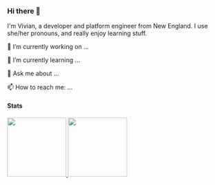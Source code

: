 ### Hi there 👋
I'm Vivian, a developer and platform engineer from New England. I use she/her pronouns, and really enjoy learning stuff. 

🔭 I’m currently working on ...

🌱 I’m currently learning ...

💬 Ask me about ...

📫 How to reach me: ...

#### Stats

<a href="https://github.com/viv-codes">
  <img height="137px" src="https://github-readme-stats.vercel.app/api?username=viv-codes&hide_title=true&hide_border=true&show_icons=true&include_all_commits=true&count_private=true&line_height=21&theme=dracula" />
  <img height="137px" src="https://github-readme-stats.vercel.app/api/top-langs/?username=viv-codes&hide=html,java&hide_title=true&hide_border=true&layout=compact&langs_count=6&theme=dracula" />
</a>

<!--
**viv-codes/viv-codes** is a ✨ _special_ ✨ repository because its `README.md` (this file) appears on your GitHub profile.

Here are some ideas to get you started:

- 🔭 I’m currently working on ...
- 🌱 I’m currently learning ...
- 👯 I’m looking to collaborate on ...
- 🤔 I’m looking for help with ...
- 💬 Ask me about ...
- 📫 How to reach me: ...
- 😄 Pronouns: ...
- ⚡ Fun fact: ...
-->
